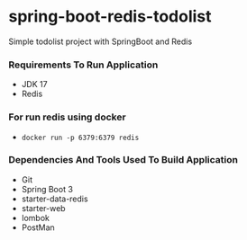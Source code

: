 # spring-boot-redis-todolist
Simple todolist project with SpringBoot and Redis

### Requirements To Run Application
  - JDK 17
  - Redis
  
### For run redis using docker
  - `docker run -p 6379:6379 redis`
  
### Dependencies And Tools Used To Build Application
  - Git
  - Spring Boot 3
  - starter-data-redis
  - starter-web
  - lombok
  - PostMan
